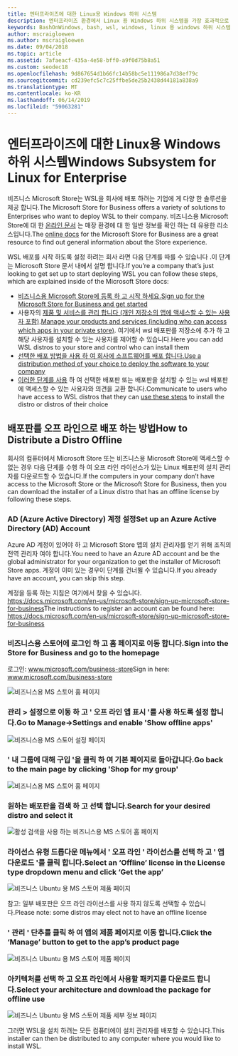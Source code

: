 ```yaml
---
title: 엔터프라이즈에 대한 Linux용 Windows 하위 시스템
description: 엔터프라이즈 환경에서 Linux 용 Windows 하위 시스템을 가장 효과적으로 사용 하는 방법에 대 한 리소스 및 지침입니다.
keywords: BashOnWindows, bash, wsl, windows, linux 용 windows 하위 시스템, windowssubsystem, ubuntu, debian, suse, windows 10, enterprise, 배포, 오프 라인, 패키징, 스토어, 배포, 설치, 설치
author: mscraigloewen
ms.author: mscraigloewen
ms.date: 09/04/2018
ms.topic: article
ms.assetid: 7afaeacf-435a-4e58-bff0-a9f0d75b8a51
ms.custom: seodec18
ms.openlocfilehash: 9d867654d1b66fc14b58bc5e111986a7d38ef79c
ms.sourcegitcommit: cd239efc5c7c25ffbe5de25b2438d44181a838a9
ms.translationtype: MT
ms.contentlocale: ko-KR
ms.lasthandoff: 06/14/2019
ms.locfileid: "59063281"
---
```

# <a name="windows-subsystem-for-linux-for-enterprise"></a><span data-ttu-id="fb086-104">엔터프라이즈에 대한 Linux용 Windows 하위 시스템</span><span class="sxs-lookup"><span data-stu-id="fb086-104">Windows Subsystem for Linux for Enterprise</span></span>

<span data-ttu-id="fb086-105">비즈니스 Microsoft Store는 WSL을 회사에 배포 하려는 기업에 게 다양 한 솔루션을 제공 합니다.</span><span class="sxs-lookup"><span data-stu-id="fb086-105">The Microsoft Store for Business offers a variety of solutions to Enterprises who want to deploy WSL to their company.</span></span> <span data-ttu-id="fb086-106">비즈니스용 Microsoft Store에 대 한 [온라인 문서](https://docs.microsoft.com/en-us/microsoft-store/) 는 매장 환경에 대 한 일반 정보를 확인 하는 데 유용한 리소스입니다.</span><span class="sxs-lookup"><span data-stu-id="fb086-106">The [online docs](https://docs.microsoft.com/en-us/microsoft-store/) for the Microsoft Store for Business are a great resource to find out general information about the Store experience.</span></span>

<span data-ttu-id="fb086-107">WSL 배포를 시작 하도록 설정 하려는 회사 라면 다음 단계를 따를 수 있습니다 .이 단계는 Microsoft Store 문서 내에서 설명 합니다.</span><span class="sxs-lookup"><span data-stu-id="fb086-107">If you’re a company that’s just looking to get set up to start deploying WSL you can follow these steps, which are explained inside of the Microsoft Store docs:</span></span>

* [<span data-ttu-id="fb086-108">비즈니스용 Microsoft Store에 등록 하 고 시작 하세요.</span><span class="sxs-lookup"><span data-stu-id="fb086-108">Sign up for the Microsoft Store for Business and get started</span></span>](https://docs.microsoft.com/en-us/microsoft-store/sign-up-microsoft-store-for-business-overview)
* <span data-ttu-id="fb086-109">사용자의 [제품 및 서비스를 관리 합니다 (개인 저장소의 앱에 액세스할 수 있는 사용자 포함)](https://docs.microsoft.com/en-us/microsoft-store/manage-apps-microsoft-store-for-business-overview).</span><span class="sxs-lookup"><span data-stu-id="fb086-109">[Manage your products and services (including who can access which apps in your private store)](https://docs.microsoft.com/en-us/microsoft-store/manage-apps-microsoft-store-for-business-overview).</span></span> <span data-ttu-id="fb086-110">여기에서 wsl 배포판를 저장소에 추가 하 고 해당 사용자를 설치할 수 있는 사용자를 제어할 수 있습니다.</span><span class="sxs-lookup"><span data-stu-id="fb086-110">Here you can add WSL distros to your store and control who can install them</span></span>
* [<span data-ttu-id="fb086-111">선택한 배포 방법을 사용 하 여 회사에 소프트웨어를 배포 합니다.</span><span class="sxs-lookup"><span data-stu-id="fb086-111">Use a distribution method of your choice to deploy the software to your company</span></span>](https://docs.microsoft.com/en-us/microsoft-store/distribute-apps-to-your-employees-microsoft-store-for-business)
* <span data-ttu-id="fb086-112">[이러한 단계를 사용](https://docs.microsoft.com/en-us/windows/wsl/install-win10) 하 여 선택한 배포판 또는 배포판을 설치할 수 있는 wsl 배포판에 액세스할 수 있는 사용자와 의견을 교환 합니다.</span><span class="sxs-lookup"><span data-stu-id="fb086-112">Communicate to users who have access to WSL distros that they can [use these steps](https://docs.microsoft.com/en-us/windows/wsl/install-win10) to install the distro or distros of their choice</span></span> 

## <a name="how-to-distribute-a-distro-offline"></a><span data-ttu-id="fb086-113">배포판를 오프 라인으로 배포 하는 방법</span><span class="sxs-lookup"><span data-stu-id="fb086-113">How to Distribute a Distro Offline</span></span>

<span data-ttu-id="fb086-114">회사의 컴퓨터에서 Microsoft Store 또는 비즈니스용 Microsoft Store에 액세스할 수 없는 경우 다음 단계를 수행 하 여 오프 라인 라이선스가 있는 Linux 배포판의 설치 관리자를 다운로드할 수 있습니다.</span><span class="sxs-lookup"><span data-stu-id="fb086-114">If the computers in your company don’t have access to the Microsoft Store or the Microsoft Store for Business, then you can download the installer of a Linux distro that has an offline license by following these steps.</span></span> 

### <a name="set-up-an-azure-active-directory-ad-account"></a><span data-ttu-id="fb086-115">AD (Azure Active Directory) 계정 설정</span><span class="sxs-lookup"><span data-stu-id="fb086-115">Set up an Azure Active Directory (AD) Account</span></span> 

<span data-ttu-id="fb086-116">Azure AD 계정이 있어야 하 고 Microsoft Store 앱의 설치 관리자를 얻기 위해 조직의 전역 관리자 여야 합니다.</span><span class="sxs-lookup"><span data-stu-id="fb086-116">You need to have an Azure AD account and be the global administrator for your organization to get the installer of Microsoft Store apps.</span></span> <span data-ttu-id="fb086-117">계정이 이미 있는 경우이 단계를 건너뛸 수 있습니다.</span><span class="sxs-lookup"><span data-stu-id="fb086-117">If you already have an account, you can skip this step.</span></span>

<span data-ttu-id="fb086-118">계정을 등록 하는 지침은 여기에서 찾을 수 있습니다. https://docs.microsoft.com/en-us/microsoft-store/sign-up-microsoft-store-for-business</span><span class="sxs-lookup"><span data-stu-id="fb086-118">The instructions to register an account can be found here: https://docs.microsoft.com/en-us/microsoft-store/sign-up-microsoft-store-for-business</span></span>

### <a name="sign-into-the-store-for-business-and-go-to-the-homepage"></a><span data-ttu-id="fb086-119">비즈니스용 스토어에 로그인 하 고 홈 페이지로 이동 합니다.</span><span class="sxs-lookup"><span data-stu-id="fb086-119">Sign into the Store for Business and go to the homepage</span></span>
<span data-ttu-id="fb086-120">로그인: www.microsoft.com/business-store</span><span class="sxs-lookup"><span data-stu-id="fb086-120">Sign in here: www.microsoft.com/business-store</span></span>

![비즈니스용 MS 스토어 홈 페이지](media/offlineinstallscreens/1-screen.png)

### <a name="go-to-manage-settings-and-enable-show-offline-apps"></a><span data-ttu-id="fb086-122">관리 > 설정으로 이동 하 고 ' 오프 라인 앱 표시 '를 사용 하도록 설정 합니다.</span><span class="sxs-lookup"><span data-stu-id="fb086-122">Go to Manage->Settings and enable 'Show offline apps'</span></span>

![비즈니스용 MS 스토어 설정 페이지](media/offlineinstallscreens/2-screen.png)

### <a name="go-back-to-the-main-page-by-clicking-shop-for-my-group"></a><span data-ttu-id="fb086-124">' 내 그룹에 대해 구입 '을 클릭 하 여 기본 페이지로 돌아갑니다.</span><span class="sxs-lookup"><span data-stu-id="fb086-124">Go back to the main page by clicking 'Shop for my group'</span></span>

![비즈니스용 MS 스토어 홈 페이지](media/offlineinstallscreens/1-screen.png)

### <a name="search-for-your-desired-distro-and-select-it"></a><span data-ttu-id="fb086-126">원하는 배포판을 검색 하 고 선택 합니다.</span><span class="sxs-lookup"><span data-stu-id="fb086-126">Search for your desired distro and select it</span></span>

![활성 검색을 사용 하는 비즈니스용 MS 스토어 홈 페이지](media/offlineinstallscreens/3-screen.png)

### <a name="select-an-offline-license-in-the-license-type-dropdown-menu-and-click-get-the-app"></a><span data-ttu-id="fb086-128">라이선스 유형 드롭다운 메뉴에서 ' 오프 라인 ' 라이선스를 선택 하 고 ' 앱 다운로드 '를 클릭 합니다.</span><span class="sxs-lookup"><span data-stu-id="fb086-128">Select an ‘Offline’ license in the License type dropdown menu and click ‘Get the app’</span></span>

![비즈니스 Ubuntu 용 MS 스토어 제품 페이지](media/offlineinstallscreens/4-screen.png)

<span data-ttu-id="fb086-130">참고: 일부 배포판은 오프 라인 라이선스를 사용 하지 않도록 선택할 수 있습니다.</span><span class="sxs-lookup"><span data-stu-id="fb086-130">Please note: some distros may elect not to have an offline license</span></span>

### <a name="click-the-manage-button-to-get-to-the-apps-product-page"></a><span data-ttu-id="fb086-131">' 관리 ' 단추를 클릭 하 여 앱의 제품 페이지로 이동 합니다.</span><span class="sxs-lookup"><span data-stu-id="fb086-131">Click the ‘Manage’ button to get to the app’s product page</span></span>

![비즈니스 Ubuntu 용 MS 스토어 제품 페이지](media/offlineinstallscreens/5-screen.png)

### <a name="select-your-architecture-and-download-the-package-for-offline-use"></a><span data-ttu-id="fb086-133">아키텍처를 선택 하 고 오프 라인에서 사용할 패키지를 다운로드 합니다.</span><span class="sxs-lookup"><span data-stu-id="fb086-133">Select your architecture and download the package for offline use</span></span>

![비즈니스 Ubuntu 용 MS 스토어 제품 세부 정보 페이지](media/offlineinstallscreens/6-screen.png)

<span data-ttu-id="fb086-135">그러면 WSL을 설치 하려는 모든 컴퓨터에이 설치 관리자를 배포할 수 있습니다.</span><span class="sxs-lookup"><span data-stu-id="fb086-135">This installer can then be distributed to any computer where you would like to install WSL.</span></span>